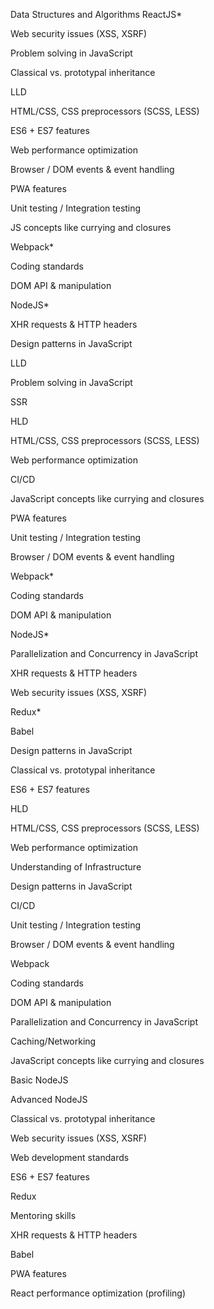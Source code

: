 
Data Structures and Algorithms
ReactJS*

Web security issues (XSS, XSRF)

Problem solving in JavaScript

Classical vs. prototypal inheritance

LLD

HTML/CSS, CSS preprocessors  (SCSS, LESS)

ES6 + ES7 features

Web performance optimization

Browser / DOM events & event handling

PWA features

Unit testing / Integration testing

JS concepts like currying and closures

Webpack*

Coding standards

DOM API & manipulation

NodeJS*

XHR requests & HTTP headers

Design patterns in JavaScript

LLD

Problem solving in JavaScript

SSR

HLD

HTML/CSS, CSS preprocessors  (SCSS, LESS)

Web performance optimization

CI/CD

JavaScript concepts like currying and closures

PWA features

Unit testing / Integration testing

Browser / DOM events & event handling

Webpack*

Coding standards

DOM API & manipulation

NodeJS*

Parallelization and Concurrency in JavaScript

XHR requests & HTTP headers

Web security issues (XSS, XSRF)

Redux*

Babel

Design patterns in JavaScript

Classical vs. prototypal inheritance

ES6 + ES7 features

HLD

HTML/CSS, CSS preprocessors  (SCSS, LESS)

Web performance optimization

Understanding of Infrastructure

Design patterns in JavaScript

CI/CD

Unit testing / Integration testing

Browser / DOM events & event handling

Webpack

Coding standards

DOM API & manipulation

Parallelization and Concurrency in JavaScript

Caching/Networking

JavaScript concepts like currying and closures

Basic NodeJS

Advanced NodeJS

Classical vs. prototypal inheritance

Web security issues (XSS, XSRF)

Web development standards

ES6 + ES7 features

Redux

Mentoring skills

XHR requests & HTTP headers

Babel

PWA features

React performance optimization (profiling)




